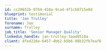 ```yaml
---
id: cc28652b-9764-410a-9ca4-4f1cb8715e0d
blueprint: testimonial
title: 'Jan Trulley'
forename: Jan
surname: Trulley
job_title: 'Senior Manager Quality'
linkedin_handle: jan-trulley-3aa48510a
client: dfed226e-6457-4bb2-b5b6-98b32fb7eaf6
---
```

